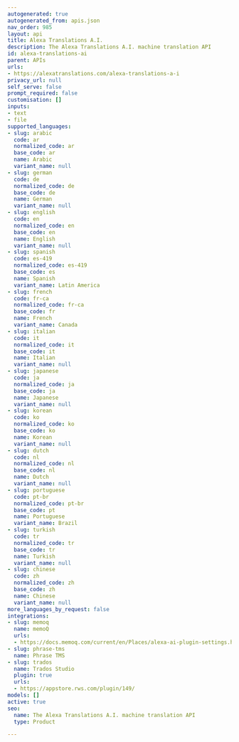 ```yaml
---
autogenerated: true
autogenerated_from: apis.json
nav_order: 985
layout: api
title: Alexa Translations A.I.
description: The Alexa Translations A.I. machine translation API
id: alexa-translations-ai
parent: APIs
urls:
- https://alexatranslations.com/alexa-translations-a-i
privacy_url: null
self_serve: false
prompt_required: false
customisation: []
inputs:
- text
- file
supported_languages:
- slug: arabic
  code: ar
  normalized_code: ar
  base_code: ar
  name: Arabic
  variant_name: null
- slug: german
  code: de
  normalized_code: de
  base_code: de
  name: German
  variant_name: null
- slug: english
  code: en
  normalized_code: en
  base_code: en
  name: English
  variant_name: null
- slug: spanish
  code: es-419
  normalized_code: es-419
  base_code: es
  name: Spanish
  variant_name: Latin America
- slug: french
  code: fr-ca
  normalized_code: fr-ca
  base_code: fr
  name: French
  variant_name: Canada
- slug: italian
  code: it
  normalized_code: it
  base_code: it
  name: Italian
  variant_name: null
- slug: japanese
  code: ja
  normalized_code: ja
  base_code: ja
  name: Japanese
  variant_name: null
- slug: korean
  code: ko
  normalized_code: ko
  base_code: ko
  name: Korean
  variant_name: null
- slug: dutch
  code: nl
  normalized_code: nl
  base_code: nl
  name: Dutch
  variant_name: null
- slug: portuguese
  code: pt-br
  normalized_code: pt-br
  base_code: pt
  name: Portuguese
  variant_name: Brazil
- slug: turkish
  code: tr
  normalized_code: tr
  base_code: tr
  name: Turkish
  variant_name: null
- slug: chinese
  code: zh
  normalized_code: zh
  base_code: zh
  name: Chinese
  variant_name: null
more_languages_by_request: false
integrations:
- slug: memoq
  name: memoQ
  urls:
  - https://docs.memoq.com/current/en/Places/alexa-ai-plugin-settings.html
- slug: phrase-tms
  name: Phrase TMS
- slug: trados
  name: Trados Studio
  plugin: true
  urls:
  - https://appstore.rws.com/plugin/149/
models: []
active: true
seo:
  name: The Alexa Translations A.I. machine translation API
  type: Product

---
```


